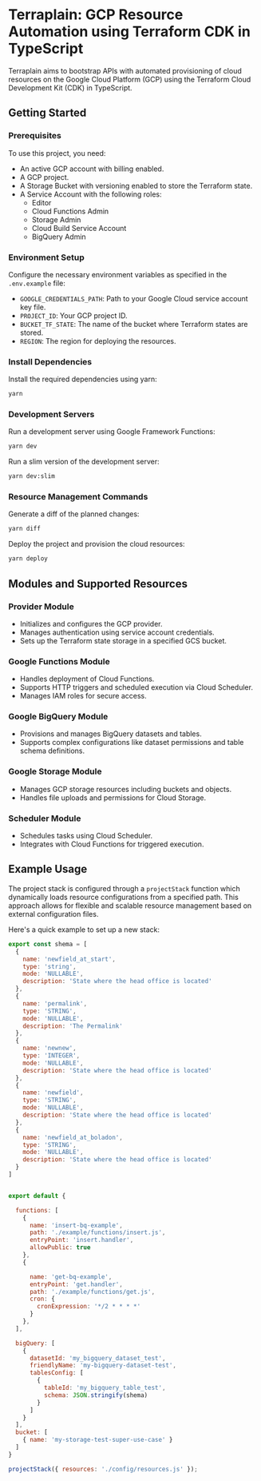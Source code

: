 # Terraplain: GCP Resource Automation using Terraform CDK in TypeScript

Terraplain aims to bootstrap APIs with automated provisioning of cloud resources on the Google Cloud Platform (GCP) using the Terraform Cloud Development Kit (CDK) in TypeScript.

## Getting Started

### Prerequisites

To use this project, you need:

- An active GCP account with billing enabled.
- A GCP project.
- A Storage Bucket with versioning enabled to store the Terraform state.
- A Service Account with the following roles:
  - Editor
  - Cloud Functions Admin
  - Storage Admin
  - Cloud Build Service Account
  - BigQuery Admin

### Environment Setup

Configure the necessary environment variables as specified in the `.env.example` file:

- `GOOGLE_CREDENTIALS_PATH`: Path to your Google Cloud service account key file.
- `PROJECT_ID`: Your GCP project ID.
- `BUCKET_TF_STATE`: The name of the bucket where Terraform states are stored.
- `REGION`: The region for deploying the resources.

### Install Dependencies

Install the required dependencies using yarn:

```bash
yarn
```

### Development Servers

Run a development server using Google Framework Functions:

```bash
yarn dev
```

Run a slim version of the development server:

```bash
yarn dev:slim
```

### Resource Management Commands

Generate a diff of the planned changes:

```bash
yarn diff
```

Deploy the project and provision the cloud resources:

```bash
yarn deploy
```

## Modules and Supported Resources

### Provider Module

- Initializes and configures the GCP provider.
- Manages authentication using service account credentials.
- Sets up the Terraform state storage in a specified GCS bucket.

### Google Functions Module

- Handles deployment of Cloud Functions.
- Supports HTTP triggers and scheduled execution via Cloud Scheduler.
- Manages IAM roles for secure access.

### Google BigQuery Module

- Provisions and manages BigQuery datasets and tables.
- Supports complex configurations like dataset permissions and table schema definitions.

### Google Storage Module

- Manages GCP storage resources including buckets and objects.
- Handles file uploads and permissions for Cloud Storage.

### Scheduler Module

- Schedules tasks using Cloud Scheduler.
- Integrates with Cloud Functions for triggered execution.

## Example Usage

The project stack is configured through a `projectStack` function which dynamically loads resource configurations from a specified path. This approach allows for flexible and scalable resource management based on external configuration files.

Here's a quick example to set up a new stack:

```javascript
export const shema = [
  {
    name: 'newfield_at_start',
    type: 'string',
    mode: 'NULLABLE',
    description: 'State where the head office is located'
  },
  {
    name: 'permalink',
    type: 'STRING',
    mode: 'NULLABLE',
    description: 'The Permalink'
  },
  {
    name: 'newnew',
    type: 'INTEGER',
    mode: 'NULLABLE',
    description: 'State where the head office is located'
  },
  {
    name: 'newfield',
    type: 'STRING',
    mode: 'NULLABLE',
    description: 'State where the head office is located'
  },
  {
    name: 'newfield_at_boladon',
    type: 'STRING',
    mode: 'NULLABLE',
    description: 'State where the head office is located'
  }
]


export default {

  functions: [
    {
      name: 'insert-bq-example',
      path: './example/functions/insert.js',
      entryPoint: 'insert.handler',
      allowPublic: true
    },
    {

      name: 'get-bq-example',
      entryPoint: 'get.handler',
      path: './example/functions/get.js',
      cron: {
        cronExpression: '*/2 * * * *'
      }
    },
  ],

  bigQuery: [
    {
      datasetId: 'my_bigquery_dataset_test',
      friendlyName: 'my-bigquery-dataset-test',
      tablesConfig: [
        {
          tableId: 'my_bigquery_table_test',
          schema: JSON.stringify(shema)
        }
      ]
    }
  ],
  bucket: [
    { name: 'my-storage-test-super-use-case' }
  ]
}

projectStack({ resources: './config/resources.js' });
```